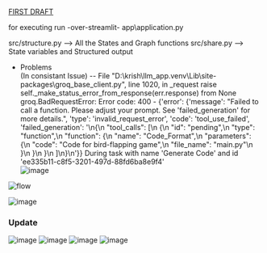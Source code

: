 [FIRST DRAFT](https://www.youtube.com/watch?v=53AwBWctePM) <br>

for executing run -over-streamlit- app\application.py<br>

src/structure.py --> All the States and Graph functions
src/share.py --> State variables and Structured output

- Problems <br>
(In consistant Issue)
-- File "D:\krish\llm_app\.venv\Lib\site-packages\groq\_base_client.py", line 1020, in _request
    raise self._make_status_error_from_response(err.response) from None
groq.BadRequestError: Error code: 400 - {'error': {'message': "Failed to call a function. Please adjust your prompt. See 'failed_generation' for more details.", 'type': 'invalid_request_error', 'code': 'tool_use_failed', 'failed_generation': '<tool-use>\n{\n  "tool_calls": [\n    {\n      "id": "pending",\n      "type": "function",\n      "function": {\n        "name": "Code_Format",\n        "parameters": {\n          "code": "Code for bird-flapping game",\n          "file_name": "main.py"\n        }\n      }\n    }\n  ]\n}\n</tool-use>'}}
During task with name 'Generate Code' and id 'ee335b11-c8f5-3201-497d-88fd6ba8e9f4'<br>
![image](https://github.com/user-attachments/assets/ce354a31-0af6-4f38-b8ae-82c82a4b5b96)


![flow](https://github.com/user-attachments/assets/581cbe1d-1bd7-4038-b1bb-492a50b783b2)

![image](https://github.com/user-attachments/assets/4b922e8f-2828-48b0-b746-7c93315688a6)

### Update
![image](https://github.com/user-attachments/assets/661b28b6-9f71-4661-91c5-c94b320613e2)
![image](https://github.com/user-attachments/assets/6616fb3d-cd97-4c4a-b147-4a73ebe45279)
![image](https://github.com/user-attachments/assets/a938435b-7744-48d4-8718-8a724e03a40f)
![image](https://github.com/user-attachments/assets/828f4e15-57e8-4b4c-863e-9e64c464c049)

